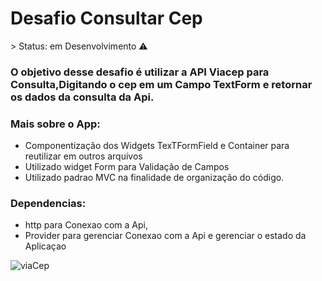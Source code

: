 <h1>Desafio Consultar Cep</h1>
 > Status: em Desenvolvimento ⚠️

### O objetivo desse desafio é utilizar a API Viacep para Consulta,Digitando o cep em um Campo TextForm e retornar os dados da consulta da Api.

### Mais sobre o App:
+ Componentização dos Widgets TexTFormField e Container para reutilizar em outros arquivos
+ Utilizado widget Form para Validação de Campos
+ Utilizado padrao MVC na finalidade de organização do código.

### Dependencias:

+ http para Conexao com a Api,
+ Provider para gerenciar Conexao com a Api e gerenciar o estado da Aplicaçao

![viaCep](https://user-images.githubusercontent.com/98062365/164293188-a2c4b137-d8ab-460c-9aa6-a9cf5c074738.gif)

